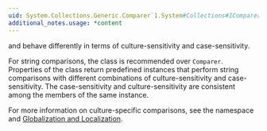 ```yaml
---
uid: System.Collections.Generic.Comparer`1.System#Collections#IComparer#Compare(System.Object,System.Object)
additional_notes.usage: *content
---
```


<p>
      <xref href="System.Collections.Generic.Comparer`1.Compare(`0,`0)"></xref> and <xref href="System.Collections.Generic.EqualityComparer`1.Equals(`0,`0)"></xref> behave differently in terms of culture-sensitivity and case-sensitivity.  
  
 For string comparisons, the <xref href="System.StringComparer"></xref> class is recommended over <code>Comparer<String></code>.  Properties of the <xref href="System.StringComparer"></xref> class return predefined instances that perform string comparisons with different combinations of culture-sensitivity and case-sensitivity.  The case-sensitivity and culture-sensitivity are consistent among the members of the same <xref href="System.StringComparer"></xref> instance.  
  
 For more information on culture-specific comparisons, see the <xref href="System.Globalization"></xref> namespace and [Globalization and Localization](http://msdn.microsoft.com/library/9a59696b-d89b-45bd-946d-c75da4732d02).</p>


